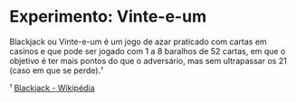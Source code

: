 # Experimento: Vinte-e-um

Blackjack ou Vinte-e-um é um jogo de azar praticado com cartas em casinos e que pode ser jogado com 1 a 8 baralhos de 52 cartas, em que o objetivo é ter mais pontos do que o adversário, mas sem ultrapassar os 21 (caso em que se perde).¹

¹ [Blackjack - Wikipédia](https://pt.wikipedia.org/wiki/Blackjack)
